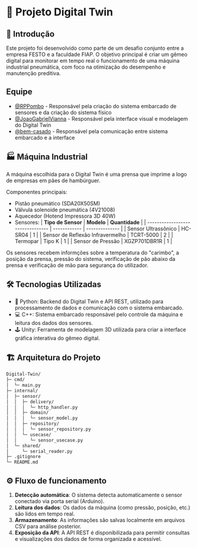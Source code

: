 # 🚀 Projeto Digital Twin
## 🎯 Introdução  
Este projeto foi desenvolvido como parte de um desafio conjunto entre a empresa FESTO e a faculdade FIAP. O objetivo principal é criar um gêmeo digital para monitorar em tempo real o funcionamento de uma máquina industrial pneumática, com foco na otimização do desempenho e manutenção preditiva.

## Equipe
- [@RPPombo](https://github.com/RPPombo) - Responsável pela criação do sistema embarcado de sensores e da criação do sistema físico
- [@JoaoGabrielVianna](https://github.com/JoaoGabrielVianna) - Responsável pela interface visual e modelagem do Digital Twin
- [@bem-casado](https://github.com/bem-casado) - Responsável pela comunicação entre sistema embarcado e a interface

## 🏭 Máquina Industrial
A máquina escolhida para o Digital Twin é uma prensa que imprime a logo de empresas em pães de hambúrguer.

Componentes principais:
- Pistão pneumático (SDA20X50SM)
- Válvula solenoide pneumática (4V21008)
- Aquecedor (Hotend Impressora 3D 40W)
- Sensores:
    | **Tipo de Sensor**               | **Modelo**   | **Quantidade** |
    | -------------------------------- | ------------ | -------------- |
    | Sensor Ultrassônico              | HC-SR04      | 1              |
    | Sensor de Reflexão Infravermelho | TCRT-5000    | 2              |
    | Termopar                         | Tipo K       | 1              |
    | Sensor de Pressão                | XGZP701DBR1R | 1              |


Os sensores recebem informções sobre a temperatura do "carimbo", a posição da prensa, pressão do sistema, verificação de pão abaixo da prensa e verificação de mão para segurança do utilizador.

## 🛠️ Tecnologias Utilizadas
- 🐍 Python: Backend do Digital Twin e API REST, utilizado para processamento de dados e comunicação com o sistema embarcado.
- 💻 C++: Sistema embarcado responsável pelo controle da máquina e leitura dos dados dos sensores.
- 🕹️ Unity: Ferramenta de modelagem 3D utilizada para criar a interface gráfica interativa do gêmeo digital.

## 🏗️ Arquitetura do Projeto

```bash
Digital-Twin/
├─ cmd/
│  └─ main.py
├─ internal/
│  ├─ sensor/
│  │  ├─ delivery/
│  │  │  └─ http_handler.py
│  │  ├─ domain/
│  │  │  └─ sensor_model.py
│  │  ├─ repository/
│  │  │  └─ sensor_repository.py
│  │  └─ usecase/
│  │     └─ sensor_usecase.py
│  └─ shared/
│     └─ serial_reader.py
├─ .gitignore
└─ README.md
```

## ⚙️ Fluxo de funcionamento
1. **Detecção automática**: O sistema detecta automaticamente o sensor conectado via porta serial (Arduino).
2. **Leitura dos dados**: Os dados da máquina (como pressão, posição, etc.) são lidos em tempo real.
3. **Armazenamento**: As informações são salvas localmente em arquivos CSV para análise posterior.
4. **Exposição da API**: A API REST é disponibilizada para permitir consultas e visualizações dos dados de forma organizada e acessível.
